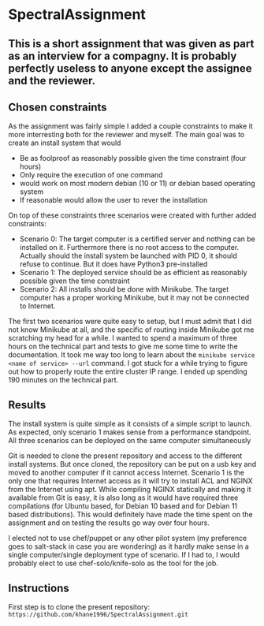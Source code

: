 # SpectralAssignment


**This is a short assignment that was given as part as an interview for a compagny.
It is probably perfectly useless to anyone except the assignee and the reviewer.**
--------------------

## Chosen constraints 
As the assignment was fairly simple I added a couple constraints to make it more interresting both for the reviewer and myself. 
The main goal was to create an install system that would
- Be as foolproof as reasonably possible given the time constraint (four hours)
- Only require the execution of one command
- would work on most modern debian (10 or 11) or debian based operating system
- If reasonable would allow the user to rever the installation

On top of these constraints three scenarios were created with further added constraints:
- Scenario 0: The target computer is a certified server and nothing can be installed on it. Furthermore there is no root access to the computer. Actually should the install system be launched with PID 0, it should refuse to continue. But it does have Python3 pre-installed
- Scenario 1: The deployed service should be as efficient as reasonably possible given the time constraint
- Scenario 2: All installs should be done with Minikube. The target computer has a proper working Minikube, but it may not be connected to Internet.

The first two scenarios were quite easy to setup, but I must admit that I did not know Minikube at all, and the specific of routing inside Minikube got me scratching my head for a while. I wanted to spend a maximum of three hours on the technical part and tests to give me some time to write the documentation. It took me way too long to learn about the ` minikube service <name of service> --url ` command. I got stuck for a while trying to figure out how to properly route the entire cluster IP range. I ended up spending 190 minutes on the technical part.

## Results
The install system is quite simple as it consists of a simple script to launch.
As expected, only scenario 1 makes sense from a performance standpoint.
All three scenarios can be deployed on the same computer simultaneously

Git is needed to clone the present repository and access to the different install systems. But once cloned, the repository can be put on a usb key and moved to another computer if it cannot access Internet.
Scenario 1 is the only one that requires Internet access as it will try to install ACL and NGINX from the Internet using apt. While compiling NGINX statically and making it available from Git is easy, it is also long as it would have required three compilations (for Ubuntu based, for Debian 10 based and for Debian 11 based distributions). This would definitely have made the time spent on the assignment and on testing the results go way over four hours.

I elected not to use chef/puppet or any other pilot system (my preference goes to salt-stack in case you are wondering) as it hardly make sense in a single computer/single deployment type of scenario. If I had to, I would probably elect to use chef-solo/knife-solo as the tool for the job. 

## Instructions
First step is to clone the present repository:
` https://github.com/khane1996/SpectralAssignment.git `
